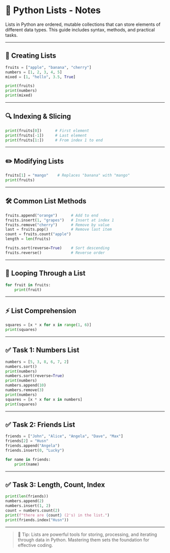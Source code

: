 # 📝 Python Lists - Notes

Lists in Python are ordered, mutable collections that can store elements of different data types. This guide includes syntax, methods, and practical tasks.

---

## 📌 Creating Lists

```python
fruits = ["apple", "banana", "cherry"]
numbers = [1, 2, 3, 4, 5]
mixed = [1, "hello", 3.5, True]

print(fruits)
print(numbers)
print(mixed)
```

---

## 🔍 Indexing & Slicing

```python
print(fruits[0])      # First element
print(fruits[-1])     # Last element
print(fruits[1:])     # From index 1 to end
```

---

## ✏️ Modifying Lists

```python
fruits[1] = "mango"    # Replaces "banana" with "mango"
print(fruits)
```

---

## 🛠️ Common List Methods

```python
fruits.append("orange")      # Add to end
fruits.insert(1, "grapes")   # Insert at index 1
fruits.remove("cherry")      # Remove by value
last = fruits.pop()          # Remove last item
count = fruits.count("apple")
length = len(fruits)

fruits.sort(reverse=True)    # Sort descending
fruits.reverse()             # Reverse order
```

---

## 🔁 Looping Through a List

```python
for fruit in fruits:
    print(fruit)
```

---

## ⚡ List Comprehension

```python
squares = [x * x for x in range(1, 6)]
print(squares)
```

---

## ✅ Task 1: Numbers List

```python
numbers = [5, 3, 8, 6, 7, 2]
numbers.sort()
print(numbers)
numbers.sort(reverse=True)
print(numbers)
numbers.append(10)
numbers.remove(3)
print(numbers)
squares = [x * x for x in numbers]
print(squares)
```

---

## ✅ Task 2: Friends List

```python
friends = ["John", "Alice", "Angela", "Dave", "Max"]
friends[2] = "Husn"
friends.append("Angela")
friends.insert(0, "Lucky")

for name in friends:
    print(name)
```

---

## ✅ Task 3: Length, Count, Index

```python
print(len(friends))
numbers.append(2)
numbers.insert(1, 2)
count = numbers.count(2)
print(f"there are {count} (2's) in the list.")
print(friends.index("Husn"))
```

---

> 🚀 Tip: Lists are powerful tools for storing, processing, and iterating through data in Python. Mastering them sets the foundation for effective coding.
